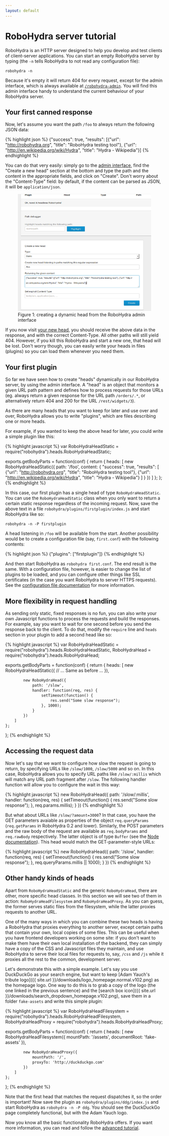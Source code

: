 ```yaml
---
layout: default
---
```


RoboHydra server tutorial
=========================

RoboHydra is an HTTP server designed to help you develop and test clients
of client-server applications. You can start an empty RoboHydra server
by typing (the `-n` tells RoboHydra to not read any configuration file):

    robohydra -n

Because it's empty it will return 404 for every request, except for
the admin interface, which is always available at
[`/robohydra-admin`](http://localhost:3000/robohydra-admin). You will
find this admin interface handy to understand the current behaviour of
your RoboHydra server.


Your first canned response
--------------------------

Now, let's assume you want the path `/foo` to always return the
following JSON data:

{% highlight json %}
{"success": true,
 "results": [{"url": "http://robohydra.org",
              "title": "RoboHydra testing tool"},
             {"url": "http://en.wikipedia.org/wiki/Hydra",
              "title": "Hydra - Wikipedia"}]
{% endhighlight %}

You can do that very easily: simply go to the [admin
interface](http://localhost:3000/robohydra-admin), find the "Create a
new head" section at the bottom and type the path and the content in
the appropriate fields, and click on "Create". Don't worry about the
"Content-Type" field: by default, if the content can be parsed as
JSON, it will be `application/json`.

<figure>
  <img src="/static/img/robohydra-admin1.png" />
  <figcaption>Figure 1: creating a dynamic head from the RoboHydra
  admin interface</figcaption>
</figure>

If you now visit [your new head](http://localhost:3000/foo), you
should receive the above data in the response, and with the correct
Content-Type. All other paths will still yield 404. However, if you
kill this RoboHydra and start a new one, that head will be lost. Don't
worry though, you can easily write your heads in files (plugins) so
you can load them whenever you need them.


Your first plugin
-----------------

So far we have seen how to create "heads" dynamically in our RoboHydra
server, by using the admin interface. A "head" is an object that
monitors a given URL path pattern and defines how to process requests
for those URLs (eg. always return a given response for the URL path
`/orders/.*`, or alternatively return 404 and 200 for the URL
`/rest/widgets/3`).

As there are many heads that you want to keep for later and use over
and over, RoboHydra allows you to write "plugins", which are files
describing one or more heads.

For example, if you wanted to keep the above head for later, you could
write a simple plugin like this:

{% highlight javascript %}
var RoboHydraHeadStatic = require("robohydra").heads.RoboHydraHeadStatic;

exports.getBodyParts = function(conf) {
    return {
        heads: [
            new RoboHydraHeadStatic({
                path: '/foo',
                content: {
                    "success": true,
                    "results": [
                        {"url": "http://robohydra.org",
                         "title": "RoboHydra testing tool"},
                        {"url": "http://en.wikipedia.org/wiki/Hydra",
                         "title": "Hydra - Wikipedia"}
                    ]
                }
            })
        ]
    };
};
{% endhighlight %}

In this case, our first plugin has a single head of type
`RoboHydraHeadStatic`. You can use the `RoboHydraHeadStatic` class
when you only want to return a certain static response regardless of
the incoming request. Now, save the above text in a file
`robohydra/plugins/firstplugin/index.js` and start RoboHydra like so:

    robohydra -n -P firstplugin

A head listening in `/foo` will be available from the start. Another
possibility would be to create a configuration file (say,
`first.conf`) with the following contents:

{% highlight json %}
{"plugins": ["firstplugin"]}
{% endhighlight %}

And then start RoboHydra as `robohydra first.conf`. The end result is
the same. With a configuration file, however, is easier to change the
list of plugins to be loaded, and you can configure other things like
SSL certificates (in the case you want RoboHydra to server HTTPS
requests). See the [configuration file
documentation](../configuration/) for more
information.


More flexibility in request handling
------------------------------------

As sending only static, fixed responses is no fun, you can also write
your own Javascript functions to process the requests and build the
responses. For example, say you want to wait for one second before you
send the response back to the client. To do that, modify the `require`
line and `heads` section in your plugin to add a second head like so:

{% highlight javascript %}
var RoboHydraHeadStatic = require("robohydra").heads.RoboHydraHeadStatic,
    RoboHydraHead       = require("robohydra").heads.RoboHydraHead;

exports.getBodyParts = function(conf) {
    return {
        heads: [
            new RoboHydraHeadStatic({
                // ... Same as before ...
            }),

            new RoboHydraHead({
                path: '/slow',
                handler: function(req, res) {
                    setTimeout(function() {
                        res.send("Some slow response");
                    }, 1000);
                }
            })
        ]
    };
};
{% endhighlight %}


Accessing the request data
--------------------------

Now let's say that we want to configure how slow the request is going
to return, by specifying URLs like `/slow/1000`, `/slow/5000` and so
on. In this case, RoboHydra allows you to specify URL paths like
`/slow/:millis` which will match any URL path fragment after
`/slow`. The following handler function will allow you to configure
the wait in this way:

{% highlight javascript %}
new RoboHydraHead({
    path: '/slow/:millis',
    handler: function(req, res) {
        setTimeout(function() {
            res.send("Some slow response");
        }, req.params.millis);
    }
})
{% endhighlight %}

But what about URLs like `/slow/?amount=3000`? In that case, you have
the GET parameters avaiable as properties of the object
`req.queryParams` (`req.getParams` in RoboHydra 0.2 and
lower). Similarly, the POST parameters and the raw body of the request
are available as `req.bodyParams` and `req.rawBody` respectively. The
latter object is of type `Buffer` (see the [Node
documentation](http://nodejs.org/docs/latest/api/buffer.html)). This
head would match the GET-parameter-style URLs:

{% highlight javascript %}
new RoboHydraHead({
    path: '/slow',
    handler: function(req, res) {
        setTimeout(function() {
            res.send("Some slow response");
        }, req.queryParams.millis || 1000);
    }
})
{% endhighlight %}


Other handy kinds of heads
--------------------------

Apart from `RoboHydraHeadStatic` and the generic `RoboHydraHead`,
there are other, more specific head classes. In this section we will
see two of them in action: `RoboHydraHeadFilesystem` and
`RoboHydraHeadProxy`. As you can guess, the former serves static files
from the filesystem, while the latter proxies requests to another URL.

One of the many ways in which you can combine these two heads is
having a RoboHydra that proxies everything to another server, except
certain paths that contain your own, local copies of some files. This
can be useful when you have frontend developers working on some site:
if you don't want to make them have their own local installation of
the backend, they can simply have a copy of the CSS and Javascript
files they maintain, and use RoboHydra to serve their local files for
requests to, say, `/css` and `/js` while it proxies all the rest to
the common, development server.

Let's demonstrate this with a simple example. Let's say you use
DuckDuckGo as your search engine, but want to keep [Adam Yauch's
tribute logo]({{ site.url }}/downloads/logo_homepage.normal.v102.png)
as the homepage logo. One way to do this is to grab a copy of the logo
(the one linked in the previous sentence) and the [search box
icon]({{ site.url }}/downloads/search_dropdown_homepage.v102.png),
save them in a folder `fake-assets` and write this simple plugin:

{% highlight javascript %}
var RoboHydraHeadFilesystem = require("robohydra").heads.RoboHydraHeadFilesystem,
    RoboHydraHeadProxy      = require("robohydra").heads.RoboHydraHeadProxy;

exports.getBodyParts = function(conf) {
    return {
        heads: [
            new RoboHydraHeadFilesystem({
                mountPath: '/assets',
                documentRoot: 'fake-assets'
            }),

            new RoboHydraHeadProxy({
                mountPath: '/',
                proxyTo: 'http://duckduckgo.com'
            })
        ]
    };
};
{% endhighlight %}

Note that the first head that matches the request dispatches it, so
the order is important! Now save the plugin as
`robohydra/plugins/ddg/index.js` and start RoboHydra as `robohydra -n
-P ddg`. You should see the DuckDuckGo page completely functional, but
with the Adam Yauch logo.

Now you know all the basic functionality RoboHydra offers. If you want
more information, you can read and follow the <a
href="advanced/">advanced tutorial</a>.
